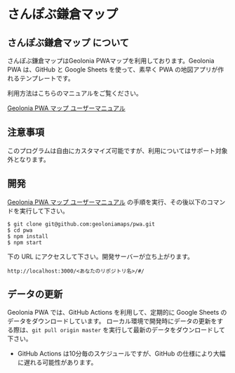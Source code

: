 # さんぽぶ鎌倉マップ

## さんぽぶ鎌倉マップ について

さんぽぶ鎌倉マップはGeolonia PWAマップを利用しております。Geolonia PWA は、GitHub と Google Sheets を使って、素早く PWA の地図アプリが作れるテンプレートです。

利用方法はこちらのマニュアルをご覧ください。

[Geolonia PWA マップ ユーザーマニュアル](https://blog.geolonia.com/2022/05/17/pwamap-manual-setup.html) 

## 注意事項
このプログラムは自由にカスタマイズ可能ですが、利用についてはサポート対象外となります。

## 開発

[Geolonia PWA マップ ユーザーマニュアル](https://blog.geolonia.com/2022/05/17/pwamap-manual-setup.html) の手順を実行、その後以下のコマンドを実行して下さい。

```shell
$ git clone git@github.com:geoloniamaps/pwa.git
$ cd pwa
$ npm install
$ npm start
```

下の URL にアクセスして下さい。開発サーバーが立ち上がります。

`http://localhost:3000/<あなたのリポジトリ名>/#/`

## データの更新

Geolonia PWA では、GitHub Actions を利用して、定期的に Google Sheets のデータをダウンロードしています。
ローカル環境で開発時にデータの更新をする際は、`git pull origin master` を実行して最新のデータをダウンロードして下さい。

- GitHub Actions は10分毎のスケジュールですが、GitHub の仕様により大幅に遅れる可能性があります。
